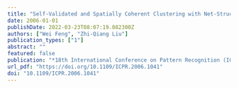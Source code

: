 ```yaml
---
title: "Self-Validated and Spatially Coherent Clustering with Net-Structured MRF and Graph Cuts (18th International Conference on Pattern Recognition (ICPR 2006), 2006)"
date: 2006-01-01
publishDate: 2022-03-23T08:07:19.082300Z
authors: ["Wei Feng", "Zhi-Qiang Liu"]
publication_types: ["1"]
abstract: ""
featured: false
publication: "*18th International Conference on Pattern Recognition (ICPR 2006), 20-24 August 2006, Hong Kong, China*"
url_pdf: "https://doi.org/10.1109/ICPR.2006.1041"
doi: "10.1109/ICPR.2006.1041"
---
```


